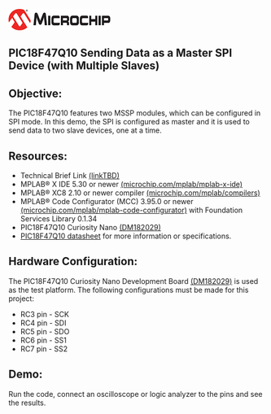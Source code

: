 <div id="readme" class="Box-body readme blob js-code-block-container">
<article class="markdown-body entry-content p-3 p-md-6" itemprop="text"><p><a href="https://www.microchip.com" rel="nofollow"><img src="Images/MicrochipLogo.png" alt="MCHP" style="max-width:100%;"></a></p>


# PIC18F47Q10 Sending Data as a Master SPI Device (with Multiple Slaves)

## Objective:
The PIC18F47Q10 features two MSSP modules, which can be configured in SPI mode.
In this demo, the SPI is configured as master and it is used to send data to two slave devices, one at a time.

## Resources:
- Technical Brief Link [(linkTBD)](http://www.microchip.com/)
- MPLAB® X IDE 5.30 or newer [(microchip.com/mplab/mplab-x-ide)](http://www.microchip.com/mplab/mplab-x-ide)
- MPLAB® XC8 2.10 or newer compiler [(microchip.com/mplab/compilers)](http://www.microchip.com/mplab/compilers)
- MPLAB® Code Configurator (MCC) 3.95.0 or newer [(microchip.com/mplab/mplab-code-configurator)](https://www.microchip.com/mplab/mplab-code-configurator) with Foundation Services Library 0.1.34
- PIC18F47Q10 Curiosity Nano [(DM182029)](https://www.microchip.com/Developmenttools/ProductDetails/DM182029)
- [PIC18F47Q10 datasheet](http://ww1.microchip.com/downloads/en/DeviceDoc/40002043D.pdf) for more information or specifications.

## Hardware Configuration:
The PIC18F47Q10 Curiosity Nano Development Board [(DM182029)](https://www.microchip.com/Developmenttools/ProductDetails/DM182029) is used as the test platform.
The following configurations must be made for this project:
- RC3 pin - SCK
- RC4 pin - SDI
- RC5 pin - SDO
- RC6 pin - SS1
- RC7 pin - SS2

## Demo:
Run the code, connect an oscilloscope or logic analyzer to the pins and see the results.
